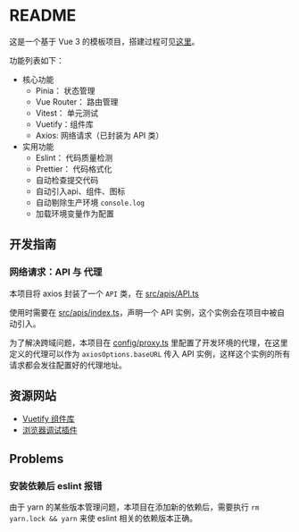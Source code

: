 # README

这是一个基于 Vue 3 的模板项目，搭建过程可见[这里](https://hf-xz.github.io/articles/library/frontend/vue/)。

功能列表如下：

- 核心功能
  - Pinia： 状态管理
  - Vue Router： 路由管理
  - Vitest： 单元测试
  - Vuetify：组件库
  - Axios: 网络请求（已封装为 API 类）
- 实用功能
  - Eslint： 代码质量检测
  - Prettier： 代码格式化
  - 自动检查提交代码
  - 自动引入api、组件、图标
  - 自动剔除生产环境 `console.log`
  - 加载环境变量作为配置

## 开发指南

### 网络请求：API 与 代理

本项目将 axios 封装了一个 `API` 类，在 [src/apis/API.ts](src/apis/API.ts)

使用时需要在 [src/apis/index.ts](src/apis/index.ts)，声明一个 API 实例，这个实例会在项目中被自动引入。

为了解决跨域问题，本项目在 [config/proxy.ts](config/proxy.ts) 里配置了开发环境的代理，在这里定义的代理可以作为
`axiosOptions.baseURL` 传入 API 实例，这样这个实例的所有请求都会发往配置好的代理地址。

## 资源网站

- [Vuetify 组件库](https://vuetifyjs.com/zh-Hans/components/all/)
- [浏览器调试插件](https://devtools.vuejs.org)

## Problems

### 安装依赖后 eslint 报错

由于 yarn 的某些版本管理问题，本项目在添加新的依赖后，需要执行 `rm yarn.lock && yarn` 来使 eslint 相关的依赖版本正确。
